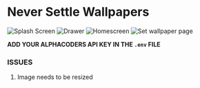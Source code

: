 # Never Settle Wallpapers

![Splash Screen](https://i.postimg.cc/J4bpBf2n/Screenshot-2019-06-14-15-31-20-206-com-fcs-gamify-fcs.png) ![Drawer](https://i.postimg.cc/R03fwfZR/Screenshot-2019-06-14-15-31-29-188-com-fcs-gamify-fcs.png) ![Homescreen](https://i.postimg.cc/RN9K6cCW/Screenshot-2019-06-02-20-14-50-575-com-fcs-gamify-fcs.png) ![Set wallpaper page](https://i.postimg.cc/PN1156HG/Screenshot-2019-06-02-20-15-11-024-com-fcs-gamify-fcs.png)

__ADD YOUR ALPHACODERS API KEY IN THE `.env` FILE__

### ISSUES

1. Image needs to be resized
